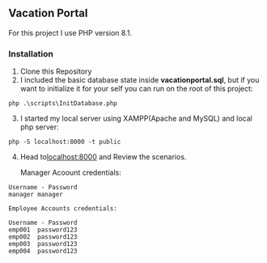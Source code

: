 ## Vacation Portal

For this project I use PHP version 8.1.

### Installation

1. Clone this Repository
2. I included the basic database state inside **vacationportal.sql**, but if you want to initialize it for your self you can run on the root of this project:

```
php .\scripts\InitDatabase.php
```

3. I started my local server using XAMPP(Apache and MySQL) and local php server:

```
php -S localhost:8000 -t public
```

4. Head to[localhost:8000](localhost:8000) and Review the scenarios.

   Manager Acoount credentials:

```
Username - Password 
manager manager
```


    Employee Accounts credentials:

```
Username - Password
emp001	password123
emp002	password123
emp003	password123
emp004	password123
```
